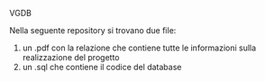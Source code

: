 VGDB

Nella seguente repository si trovano due file:

 1. un .pdf con la relazione che contiene tutte le informazioni sulla realizzazione del progetto
 2. un .sql che contiene il codice del database
